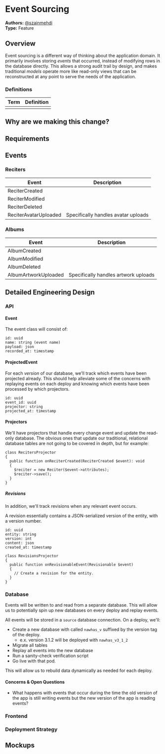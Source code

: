 # Event Sourcing
**Authors:** [@szainmehdi](https://github.com/szainmehdi)  
**Type:** Feature

## Overview
Event sourcing is a different way of thinking about the application domain. It primarily involves storing _events_ that occurred, instead of modifying rows in the database directly. This allows a strong audit trail by design, and makes traditional _models_ operate more like read-only views that can be reconstructed at any point to serve the needs of the application.

### Definitions
<!-- 
Define terms used in this document, if not obvious. 
Remove this section if unnecessary. 
-->

| Term        | Definition                                            |
| ----------- | ----------------------------------------------------- |
|             |                                                       |

## Why are we making this change?
<!-- Explain the motivation for this change -->
<!-- 
Example: 
To achieve the greater effort of allowing public edit access on Nawhas.com, enabling moderators to log in is a prerequisite. This change will also lay the foundation for the overall authentication system and enable Contributor registration and logins in the future.
-->

## Requirements
<!-- Provide a list of acceptance criteria. Example:
- Engineers can provision a Moderator account.
- Moderators can log in to Nawhas.com with an email address and password.
- Moderators can log out of Nawhas.com to end their session.
- The frontend application can determine if a User is logged in.
- The frontend application can determine if a User is a Moderator.
-->

## Events

### Reciters
| Event                 | Description                         |
| --------------------- | ----------------------------------- |
| ReciterCreated        |                                     |
| ReciterModified       |                                     |
| ReciterDeleted        |                                     |
| ReciterAvatarUploaded | Specifically handles avatar uploads |

### Albums
| Event                | Description                          |
| -------------------- | ------------------------------------ |
| AlbumCreated         |                                      |
| AlbumModified        |                                      |
| AlbumDeleted         |                                      |
| AlbumArtworkUploaded | Specifically handles artwork uploads |

## Detailed Engineering Design

### API

#### Event
The event class will consist of:
```
id: uuid
name: string (event name)
payload: json
recorded_at: timestamp
```

#### ProjectedEvent
For each _version_ of our database, we'll track which events have been projected already. This should help alleviate some of the concerns with replaying events on each deploy and knowing which events have been processed by which projectors.

```
id: uuid
event_id: uuid
projector: string
projected_at: timestamp
```

#### Projectors
We'll have projectors that handle every change event and update the read-only database. The obvious ones that update our traditional, relational database tables are not going to be covered in depth, but for example:

```
class RecitersProjector
{
  public function onReciterCreated(ReciterCreated $event): void
  {
    $reciter = new Reciter($event->attributes);
    $reciter->save();
  }
}
```

##### Revisions
In addition, we'll track revisions when any relevant event occurs.

A revision essentially contains a JSON-serialized version of the entity, with a version number.

```
id: uuid
entity: string
version: int
content: json
created_at: timestamp
```

```
class RevisionsProjector 
{
  public function onRevisionableEvent(Revisionable $event)
  {
    // Create a revision for the entity.
  }  
}
```

### Database
Events will be written to and read from a separate database. This will allow us to potentially spin up new databases on every deploy and replay events.

All events will be stored in a `source` database connection.
On a deploy, we'll:
- Create a new database with called `nawhas_v` suffixed by the version tag of the deploy.
  - e.x. version 3.1.2 will be deployed with `nawhas_v3_1_2` 
- Migrate all tables
- Replay all events into the new database
- Run a sanity-check verification script
- Go live with that pod.

This will allow us to rebuild data dynamically as needed for each deploy.

#### Concerns & Open Questions
- What happens with events that occur during the time the old version of the app is still writing events but the new version of the app is reading events?

### Frontend
<!-- Describe any changes necessary to the Vue app to make this feature possible. -->

### Deployment Strategy
<!-- Describe rollout strategy. -->

## Mockups
<!-- Attach relevant mockups here. Links to Figma are also appropriate. -->